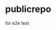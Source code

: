 # publicrepo
for e2e test


















































































































































































































































































































































































































































































































































































































































































































































































































































































































































































































































































































































































































































































































































































































































































































































































































































































































































































































































































































































































































































































































































































































































































































































































































































































































































































































































































































































